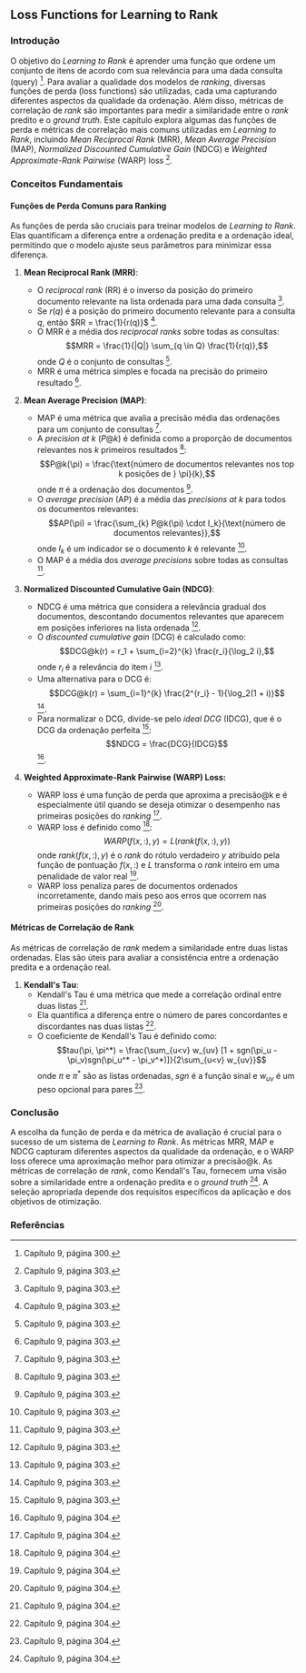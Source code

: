 ## Loss Functions for Learning to Rank

### Introdução
O objetivo do *Learning to Rank* é aprender uma função que ordene um conjunto de itens de acordo com sua relevância para uma dada consulta (query) [^300]. Para avaliar a qualidade dos modelos de *ranking*, diversas funções de perda (loss functions) são utilizadas, cada uma capturando diferentes aspectos da qualidade da ordenação. Além disso, métricas de correlação de *rank* são importantes para medir a similaridade entre o *rank* predito e o *ground truth*. Este capítulo explora algumas das funções de perda e métricas de correlação mais comuns utilizadas em *Learning to Rank*, incluindo *Mean Reciprocal Rank* (MRR), *Mean Average Precision* (MAP), *Normalized Discounted Cumulative Gain* (NDCG) e *Weighted Approximate-Rank Pairwise* (WARP) loss [^303].

### Conceitos Fundamentais

#### Funções de Perda Comuns para Ranking
As funções de perda são cruciais para treinar modelos de *Learning to Rank*. Elas quantificam a diferença entre a ordenação predita e a ordenação ideal, permitindo que o modelo ajuste seus parâmetros para minimizar essa diferença.

1.  **Mean Reciprocal Rank (MRR)**:
    -   O *reciprocal rank* (RR) é o inverso da posição do primeiro documento relevante na lista ordenada para uma dada consulta [^303].
    -   Se $r(q)$ é a posição do primeiro documento relevante para a consulta $q$, então $RR = \frac{1}{r(q)}$ [^303].
    -   O MRR é a média dos *reciprocal ranks* sobre todas as consultas:
        $$MRR = \frac{1}{|Q|} \sum_{q \in Q} \frac{1}{r(q)},$$
        onde $Q$ é o conjunto de consultas [^303].
    -   MRR é uma métrica simples e focada na precisão do primeiro resultado [^303].

2.  **Mean Average Precision (MAP)**:
    -   MAP é uma métrica que avalia a precisão média das ordenações para um conjunto de consultas [^303].
    -   A *precision at k* ($P@k$) é definida como a proporção de documentos relevantes nos $k$ primeiros resultados [^303]:
        $$P@k(\pi) = \frac{\text{número de documentos relevantes nos top k posições de } \pi}{k},$$
        onde $\pi$ é a ordenação dos documentos [^303].
    -   O *average precision* (AP) é a média das *precisions at k* para todos os documentos relevantes:
        $$AP(\pi) = \frac{\sum_{k} P@k(\pi) \cdot I_k}{\text{número de documentos relevantes}},$$
        onde $I_k$ é um indicador se o documento $k$ é relevante [^303].
    -   O MAP é a média dos *average precisions* sobre todas as consultas [^303].

3.  **Normalized Discounted Cumulative Gain (NDCG)**:
    -   NDCG é uma métrica que considera a relevância gradual dos documentos, descontando documentos relevantes que aparecem em posições inferiores na lista ordenada [^303].
    -   O *discounted cumulative gain* (DCG) é calculado como:
        $$DCG@k(r) = r_1 + \sum_{i=2}^{k} \frac{r_i}{\log_2 i},$$
        onde $r_i$ é a relevância do item $i$ [^303].
    -   Uma alternativa para o DCG é:
        $$DCG@k(r) = \sum_{i=1}^{k} \frac{2^{r_i} - 1}{\log_2(1 + i)}$$ [^303].
    -   Para normalizar o DCG, divide-se pelo *ideal DCG* (IDCG), que é o DCG da ordenação perfeita [^303]:
        $$NDCG = \frac{DCG}{IDCG}$$ [^304].

4.  **Weighted Approximate-Rank Pairwise (WARP) Loss:**
    -   WARP loss é uma função de perda que aproxima a precisão@k e é especialmente útil quando se deseja otimizar o desempenho nas primeiras posições do *ranking* [^304].
    -   WARP loss é definido como [^304]:
        $$WARP(f(x,:), y) = L(rank(f(x,:), y))$$
        onde $rank(f(x,:), y)$ é o *rank* do rótulo verdadeiro $y$ atribuído pela função de pontuação $f(x,:)$ e $L$ transforma o *rank* inteiro em uma penalidade de valor real [^304].
    -   WARP loss penaliza pares de documentos ordenados incorretamente, dando mais peso aos erros que ocorrem nas primeiras posições do *ranking* [^304].

#### Métricas de Correlação de Rank
As métricas de correlação de *rank* medem a similaridade entre duas listas ordenadas. Elas são úteis para avaliar a consistência entre a ordenação predita e a ordenação real.

1.  **Kendall's Tau**:
    -   Kendall's Tau é uma métrica que mede a correlação ordinal entre duas listas [^304].
    -   Ela quantifica a diferença entre o número de pares concordantes e discordantes nas duas listas [^304].
    -   O coeficiente de Kendall's Tau é definido como:
        $$tau(\pi, \pi^*) = \frac{\sum_{u<v} w_{uv} [1 + sgn(\pi_u - \pi_v)sgn(\pi_u^* - \pi_v^*)]}{2\sum_{u<v} w_{uv}}$$
        onde $\pi$ e $\pi^*$ são as listas ordenadas, $sgn$ é a função sinal e $w_{uv}$ é um peso opcional para pares [^304].

### Conclusão

A escolha da função de perda e da métrica de avaliação é crucial para o sucesso de um sistema de *Learning to Rank*. As métricas MRR, MAP e NDCG capturam diferentes aspectos da qualidade da ordenação, e o WARP loss oferece uma aproximação melhor para otimizar a precisão@k. As métricas de correlação de *rank*, como Kendall's Tau, fornecem uma visão sobre a similaridade entre a ordenação predita e o *ground truth* [^304]. A seleção apropriada depende dos requisitos específicos da aplicação e dos objetivos de otimização.

### Referências
[^300]: Capítulo 9, página 300.
[^303]: Capítulo 9, página 303.
[^304]: Capítulo 9, página 304.
<!-- END -->